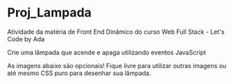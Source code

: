 # Proj_Lampada

Atividade da matéria de Front End Dinâmico do curso Web Full Stack - Let's Code by Ada

Crie uma lâmpada que acende e apaga utilizando eventos JavaScript

As imagens abaixo são opcionais! Fique livre para utilizar outras imagens ou até mesmo CSS puro para desenhar sua lâmpada.
